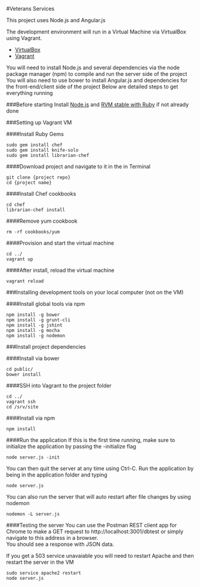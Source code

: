 #Veterans Services

This project uses Node.js and Angular.js  

The development environment will run in a Virtual Machine via VirtualBox using Vagrant.  
- [VirtualBox](https://www.virtualbox.org/wiki/Downloads)  
- [Vagrant](http://www.vagrantup.com/downloads.html)

You will need to install Node.js and several dependencies via the node package manager (npm) to compile and run the server side of the project
You will also need to use bower to install Angular.js and dependencies for the front-end/client side of the project
Below are detailed steps to get everything running  

###Before starting
Install [Node.js](http://nodejs.org/download/) and [RVM stable with Ruby](http://rvm.io/rvm/install) if not already done  

###Setting up Vagrant VM  

####Install Ruby Gems
````
sudo gem install chef
sudo gem install knife-solo
sudo gem install librarian-chef
````  

####Download project and navigate to it in the in Terminal
````
git clone {project repo}
cd {project name}
````

####Install Chef cookbooks
````
cd chef
librarian-chef install
````

####Remove yum cookbook
````
rm -rf cookbooks/yum
````

####Provision and start the virtual machine
````
cd ../
vagrant up
````

####After install, reload the virtual machine
````
vagrant reload
````

###Installing development tools on your local computer (not on the VM)

####Install global tools via npm
````
npm install -g bower
npm install -g grunt-cli
npm install -g jshint
npm install -g mocha
npm install -g nodemon
````

###Install project dependencies

####Install via bower
````
cd public/
bower install
````  

####SSH into Vagrant to the project folder
````
cd ../
vagrant ssh
cd /srv/site
````

####Install via npm
````
npm install
````

####Run the application
If this is the first time running, make sure to initialize the application by passing the -initialize flag
````
node server.js -init
````

You can then quit the server at any time using Ctrl-C. Run the application by being in the application folder and typing
````
node server.js
````

You can also run the server that will auto restart after file changes by using nodemon
````
nodemon -L server.js
````  

####Testing the server
You can use the Postman REST client app for Chrome to make a GET request to http://localhost:3001/dbtest or simply navigate to this address in a browser.  
You should see a response with JSON data.
  
If you get a 503 service unavaiable you will need to restart Apache and then restart the server in the VM  
````
sudo service apache2 restart
node server.js
````